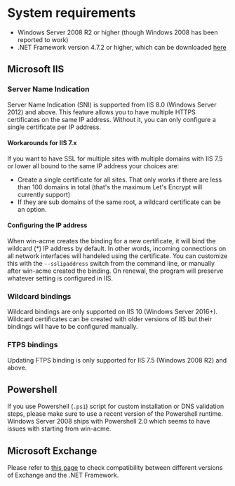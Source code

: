 ﻿---
sidebar: manual
---

# System requirements
- Windows Server 2008 R2 or higher (though Windows 2008 has been reported to work)
- .NET Framework version 4.7.2 or higher, which can be downloaded [here](https://dotnet.microsoft.com/download/dotnet-framework)

## Microsoft IIS
### Server Name Indication
Server Name Indication (SNI) is supported from IIS 8.0 (Windows Server 2012) and above. 
This feature allows you to have multiple HTTPS certificates on the same IP address. 
Without it, you can only configure a single certificate per IP address. 

#### Workarounds for IIS 7.x
If you want to have SSL for multiple sites with multiple domains with IIS 7.5 or 
lower all bound to the same IP address your choices are:
- Create a single certificate for all sites. That only works if there are less than 
100 domains in total (that's the maximum Let's Encrypt will currently support)
- If they are sub domains of the same root, a wildcard certificate can be an option.

#### Configuring the IP address
When win-acme creates the binding for a new certificate, it will bind the wildcard (*) 
IP address by default. In other words, incoming connections on all network interfaces
will handeled using the certificate. You can customize this with the `--sslipaddress` 
switch from the command line, or manually after win-acme created the binding. On renewal, 
the program will preserve whatever setting is configured in IIS.

### Wildcard bindings
Wildcard bindings are only supported on IIS 10 (Windows Server 2016+). Wildcard 
certificates can be created with older versions of IIS but their bindings will have 
to be configured manually.

### FTPS bindings
Updating FTPS binding is only supported for IIS 7.5 (Windows 2008 R2) and above.

## Powershell
If you use Powershell (`.ps1`) script for custom installation or DNS validation steps,
please make sure to use a recent version of the Powershell runtime. Windows Server 2008 
ships with Powershell 2.0 which seems to have issues with starting from win-acme.

## Microsoft Exchange
Please refer to [this page](https://docs.microsoft.com/en-us/exchange/plan-and-deploy/supportability-matrix?view=exchserver-2019) 
to check compatibility between different versions of Exchange and the .NET Framework.
